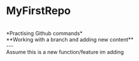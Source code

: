 # MyFirstRepo
<br>
*Practising Github commands*
<br>
**Working with a branch and adding new content**
<br>
---
<br>
Assume this is a new function/feature im adding
